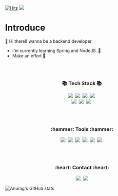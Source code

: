 [![Hits](https://hits.seeyoufarm.com/api/count/incr/badge.svg?url=https%3A%2F%2Fgithub.com%2Fkyungcom%2Fhit-counter&count_bg=%2379C83D&title_bg=%23555555&icon=&icon_color=%23E7E7E7&title=hits&edge_flat=false)](https://hits.seeyoufarm.com)
<img src="https://img.shields.io/github/followers/kyungcom?style=social">

# Introduce
:wave: Hi there!I wanna be a backend developer. 
- I'm currently learning Spring and NodeJS. :book:
- Make an effort :muscle:


<br><br>

<h3 align="center">📚 Tech Stack 📚</h3>
<p align="center">
  <img src="https://img.shields.io/badge/C++-00599C?style=flat-square&logo=C%2B%2B&logoColor=white"/></a>&nbsp 
  <img src="https://img.shields.io/badge/Java-007396?style=flat-square&logo=Java&logoColor=white"/></a>&nbsp
  <img src="https://img.shields.io/badge/Python-3766AB?style=flat-square&logo=Python&logoColor=white"/></a>&nbsp 
  <img src="https://img.shields.io/badge/Javascript-ffb13b?style=flat-square&logo=javascript&logoColor=white"/></a>&nbsp 
  <br>
  <img src="https://img.shields.io/badge/Mysql-E6B91E?style=flat-square&logo=MySql&logoColor=white"/></a>&nbsp 
  <img src="https://img.shields.io/badge/Spring-092E20?style=flat-square&logo=Spring&logoColor=white"/></a>&nbsp 
  <img src="https://img.shields.io/badge/Node.js-339933?style=flat-square&logo=Node.js&logoColor=white"/></a>&nbsp 
</p>
<br><br>
<h3 align="center">:hammer: Tools :hammer:</h3>
<p align="center">
  <img src="https://img.shields.io/badge/IntelliJ IDEA-black?style=flat-square&logo=Intellij IDEA&logoColor=white"/></a>&nbsp 
  <img src="https://img.shields.io/badge/Visual Studio Code-blue?style=flat-square&logo=Visual Studio Code&logoColor=white"/></a>&nbsp
  <img src="https://img.shields.io/badge/Amazon AWS-orange?style=flat-square&logo=Amazon AWS&logoColor=white"/></a>&nbsp 
  <img src="https://img.shields.io/badge/Postman-ffb13b?style=flat-square&logo=Postman&logoColor=white"/></a>&nbsp 
  <img src="https://img.shields.io/badge/Git-d73f0c?style=flat-square&logo=Git&logoColor=white"/></a>&nbsp 
  <img src="https://img.shields.io/badge/Github-black?style=flat-square&logo=Github&logoColor=white"/></a>&nbsp 
</p>
<br>
<br>

<h3 align="center">:heart: Contact :heart:</h3>
<p align = "center">
<a href="kyungcom.dev" target="_blank"><img src="https://img.shields.io/badge/Blog-black?style=flat-square&logo=Blogger&logoColor=white"/></a>&nbsp
<a href="mailto:qrdlsgh1234@naver.com" target="_blank"><img src="https://img.shields.io/badge/Gmail-red?style=flat-square&logo=GMAIL&logoColor=white"/></a>
</p>

![Anurag's GitHub stats](https://github-readme-stats.vercel.app/api?username=kyungcom&show_icons=true&theme=radical)

<!--
**kyungcom/kyungcom** is a ✨ _special_ ✨ repository because its `README.md` (this file) appears on your GitHub profile.

Here are some ideas to get you started:

- 🔭 I’m currently working on ...
- 🌱 I’m currently learning ...
- 👯 I’m looking to collaborate on ...
- 🤔 I’m looking for help with ...
- 💬 Ask me about ...
- 📫 How to reach me: ...
- 😄 Pronouns: ...
- ⚡ Fun fact: ...
-->
